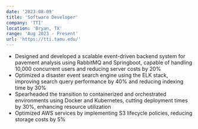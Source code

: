```yaml
---
date: '2023-08-09'
title: 'Software Developer'
company: 'TTI'
location: 'Bryan, TX'
range: 'Aug 2023 - Present'
url: 'https://tti.tamu.edu/'
---
```


- Designed and developed a scalable event-driven backend system for pavement analysis using RabbitMQ and Springboot, capable of handling 10,000 concurrent users and reducing server costs by 20%
- Optimized a disaster event search engine using the ELK stack, improving search query performance by 40% and reducing indexing time by 30%
- Spearheaded the transition to containerized and orchestrated environments using Docker and Kubernetes, cutting deployment times by 30%, enhancing resource utilization
- Optimized AWS services by implementing S3 lifecycle policies, reducing storage costs by 5%
